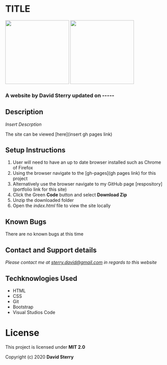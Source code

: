 # TITLE 
<img src="https://github.com/Dave-Sterry.png" width="200px" height="auto">
<img src="https://github.com/BrianSturgis.png" width="200px" height="auto">

### A website by David Sterry updated on -----

## Description

_Insert Descrption_

The site can be viewed [here](insert gh pages link)

## Setup Instructions
1. User will need to have an up to date browser installed such as Chrome of Firefox
2. Using the browser navigate to the [gh-pages](gh pages link) for this project
2. Alternatively use the browser navigate to my GitHub page [respository](portfolio link for this site)
3. Click the Green **Code** button and select **Download Zip**
4. Unzip the downloaded folder
5. Open the _index.html_ file to view the site locally

## Known Bugs
There are no known bugs at this time

## Contact and Support details

_Please contact me at sterry.david@gmail.com in regards to this website_

## Techknowlogies Used

* HTML
* CSS
* Git
* Bootstrap
* Visual Studios Code

# License

This project is licensed under **MIT 2.0**

Copyright (c) 2020 **David Sterry**